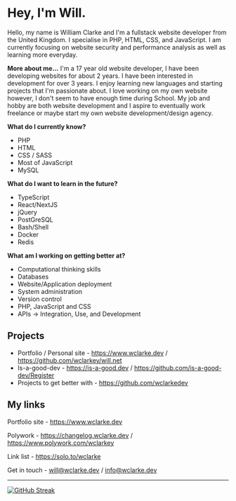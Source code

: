 
# Hey, I'm Will.
Hello, my name is William Clarke and I'm a fullstack website developer from the United Kingdom. I specialise in PHP, HTML, CSS, and JavaScript. I am currently focusing on website security and performance analysis as well as learning more everyday. 

**More about me...** I'm a 17 year old website developer, I have been developing websites for about 2 years. I have been interested in development for over 3 years. I enjoy learning new languages and starting projects that I'm passionate about. I love working on my own website however, I don't seem to have enough time during School. My job and hobby are both website development and I aspire to eventually work freelance or maybe start my own website development/design agency. 

**What do I currently know?** 
- PHP
- HTML
- CSS / SASS
- Most of JavaScript
- MySQL

**What do I want to learn in the future?**
- TypeScript
- React/NextJS
- jQuery
- PostGreSQL
- Bash/Shell
- Docker
- Redis

**What am I working on getting better at?**
- Computational thinking skills
- Databases
- Website/Application deployment
- System administration
- Version control
- PHP, JavaScript and CSS
- APIs -> Integration, Use, and Development

## Projects
- Portfolio / Personal site - https://www.wclarke.dev / https://github.com/wclarkey/will.net
- Is-a-good-dev - https://is-a-good.dev / https://github.com/is-a-good-dev/Register
- Projects to get better with - https://github.com/wclarkedev

## My links
Portfolio site - https://www.wclarke.dev

Polywork - https://changelog.wclarke.dev / https://www.polywork.com/wclarkey

Link list - https://solo.to/wclarke

Get in touch - will@wclarke.dev / info@wclarke.dev

<!--## Portfolio plans
- WordPress integration for blog *(/blog)*
  - Effective security implementation
  - Useful blog posts to gain more traffic 
  - Consistent design from main site across to blog
- API / WordPress plugin for fetching latest blog posts *(Might not be integrated)*
- Simple but effective design
- Fully functional contact form that sends notifications to email forwarder
- Past work / Project showcase
- Resume / CV embedded viewer / PDF
- Administration area for viewing site traffic and refferal traffic *(Might not be integrated)*
- Eventually- Fully functional CMS to replace WordPress
-->
---
[![GitHub Streak](http://github-readme-streak-stats.herokuapp.com?user=wclarkey&theme=dark)](https://git.io/streak-stats)
